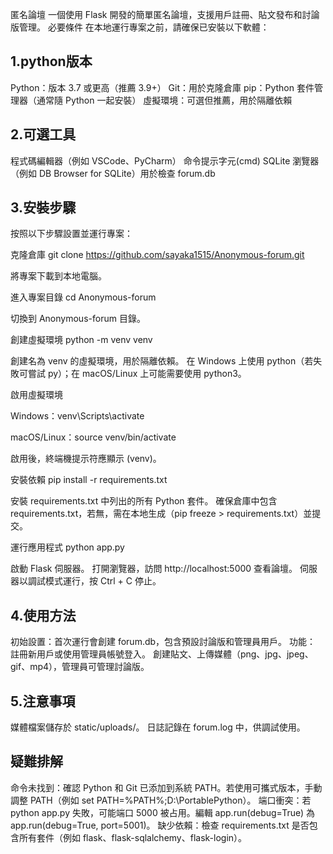 匿名論壇
一個使用 Flask 開發的簡單匿名論壇，支援用戶註冊、貼文發布和討論版管理。
必要條件
在本地運行專案之前，請確保已安裝以下軟體：

**1.python版本**
----------------------------------------
Python：版本 3.7 或更高（推薦 3.9+）
Git：用於克隆倉庫
pip：Python 套件管理器（通常隨 Python 一起安裝）
虛擬環境：可選但推薦，用於隔離依賴

**2.可選工具**
----------------------------------------
程式碼編輯器（例如 VSCode、PyCharm）
命令提示字元(cmd)
SQLite 瀏覽器（例如 DB Browser for SQLite）用於檢查 forum.db

**3.安裝步驟**
----------------------------------------
按照以下步驟設置並運行專案：

克隆倉庫
git clone https://github.com/sayaka1515/Anonymous-forum.git


將專案下載到本地電腦。


進入專案目錄
cd Anonymous-forum


切換到 Anonymous-forum 目錄。


創建虛擬環境
python -m venv venv


創建名為 venv 的虛擬環境，用於隔離依賴。
在 Windows 上使用 python（若失敗可嘗試 py）；在 macOS/Linux 上可能需要使用 python3。


啟用虛擬環境

Windows：venv\Scripts\activate


macOS/Linux：source venv/bin/activate


啟用後，終端機提示符應顯示 (venv)。


安裝依賴
pip install -r requirements.txt


安裝 requirements.txt 中列出的所有 Python 套件。
確保倉庫中包含 requirements.txt，若無，需在本地生成（pip freeze > requirements.txt）並提交。


運行應用程式
python app.py


啟動 Flask 伺服器。
打開瀏覽器，訪問 http://localhost:5000 查看論壇。
伺服器以調試模式運行，按 Ctrl + C 停止。



**4.使用方法**
----------------------------------------
初始設置：首次運行會創建 forum.db，包含預設討論版和管理員用戶。
功能：
註冊新用戶或使用管理員帳號登入。
創建貼文、上傳媒體（png、jpg、jpeg、gif、mp4），管理員可管理討論版。


**5.注意事項**
----------------------------------------
媒體檔案儲存於 static/uploads/。
日誌記錄在 forum.log 中，供調試使用。



**疑難排解**
----------------------------------------
命令未找到：確認 Python 和 Git 已添加到系統 PATH。若使用可攜式版本，手動調整 PATH（例如 set PATH=%PATH%;D:\PortablePython）。
端口衝突：若 python app.py 失敗，可能端口 5000 被占用。編輯 app.run(debug=True) 為 app.run(debug=True, port=5001)。
缺少依賴：檢查 requirements.txt 是否包含所有套件（例如 flask、flask-sqlalchemy、flask-login）。
